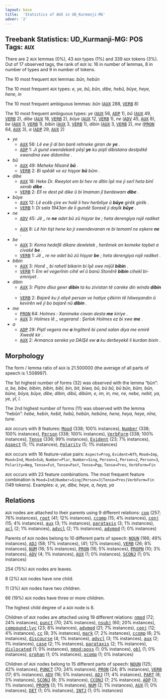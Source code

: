 ```yaml
---
layout: base
title:  'Statistics of AUX in UD_Kurmanji-MG'
udver: '2'
---
```


## Treebank Statistics: UD_Kurmanji-MG: POS Tags: `AUX`

There are 2 `AUX` lemmas (0%), 43 `AUX` types (1%) and 339 `AUX` tokens (3%).
Out of 17 observed tags, the rank of `AUX` is: 16 in number of lemmas, 8 in number of types and 9 in number of tokens.

The 10 most frequent `AUX` lemmas: <em>bûn, hebûn</em>

The 10 most frequent `AUX` types:  <em>e, ye, bû, bûn, dibe, hebû, bûye, heye, hene, in</em>

The 10 most frequent ambiguous lemmas: <em>bûn</em> (<tt><a href="kmr_mg-pos-AUX.html">AUX</a></tt> 288, <tt><a href="kmr_mg-pos-VERB.html">VERB</a></tt> 8)

The 10 most frequent ambiguous types:  <em>ye</em> (<tt><a href="kmr_mg-pos-AUX.html">AUX</a></tt> 56, <tt><a href="kmr_mg-pos-ADP.html">ADP</a></tt> 1), <em>bû</em> (<tt><a href="kmr_mg-pos-AUX.html">AUX</a></tt> 49, <tt><a href="kmr_mg-pos-VERB.html">VERB</a></tt> 2), <em>dibe</em> (<tt><a href="kmr_mg-pos-AUX.html">AUX</a></tt> 18, <tt><a href="kmr_mg-pos-VERB.html">VERB</a></tt> 2), <em>bûye</em> (<tt><a href="kmr_mg-pos-AUX.html">AUX</a></tt> 12, <tt><a href="kmr_mg-pos-VERB.html">VERB</a></tt> 1), <em>ne</em> (<tt><a href="kmr_mg-pos-ADV.html">ADV</a></tt> 45, <tt><a href="kmr_mg-pos-AUX.html">AUX</a></tt> 8), <em>be</em> (<tt><a href="kmr_mg-pos-AUX.html">AUX</a></tt> 3, <tt><a href="kmr_mg-pos-VERB.html">VERB</a></tt> 1), <em>bibin</em> (<tt><a href="kmr_mg-pos-AUX.html">AUX</a></tt> 3, <tt><a href="kmr_mg-pos-VERB.html">VERB</a></tt> 1), <em>dibin</em> (<tt><a href="kmr_mg-pos-AUX.html">AUX</a></tt> 3, <tt><a href="kmr_mg-pos-VERB.html">VERB</a></tt> 2), <em>me</em> (<tt><a href="kmr_mg-pos-PRON.html">PRON</a></tt> 64, <tt><a href="kmr_mg-pos-AUX.html">AUX</a></tt> 3), <em>a</em> (<tt><a href="kmr_mg-pos-ADP.html">ADP</a></tt> 29, <tt><a href="kmr_mg-pos-AUX.html">AUX</a></tt> 2)


* <em>ye</em>
  * <tt><a href="kmr_mg-pos-AUX.html">AUX</a></tt> 56: <em>Lê ew jî di bin barê rehneke giran de <b>ye</b> .</em>
  * <tt><a href="kmr_mg-pos-ADP.html">ADP</a></tt> 1: <em>Ji gund xwendekarê pêşî <b>ye</b> ku piştî dibistana destpêkê xwendina xwe didomîne .</em>
* <em>bû</em>
  * <tt><a href="kmr_mg-pos-AUX.html">AUX</a></tt> 49: <em>Meheke Nîsanê <b>bû</b> .</em>
  * <tt><a href="kmr_mg-pos-VERB.html">VERB</a></tt> 2: <em>Bi spêdê ve ez hişyar <b>bû</b> bûm .</em>
* <em>dibe</em>
  * <tt><a href="kmr_mg-pos-AUX.html">AUX</a></tt> 18: <em>Heke Dr. Rweylot em bi hev re dîtin îşê me ji serî heta binî xerab <b>dibe</b> .</em>
  * <tt><a href="kmr_mg-pos-VERB.html">VERB</a></tt> 2: <em>Elî re dest pê dike û bi îmaman jî berdewam <b>dibe</b> .</em>
* <em>bûye</em>
  * <tt><a href="kmr_mg-pos-AUX.html">AUX</a></tt> 12: <em>Lê ecêb çire ev holê li hev herbiliye û <b>bûye</b> girêk girêk .</em>
  * <tt><a href="kmr_mg-pos-VERB.html">VERB</a></tt> 1: <em>Di sala 1943an de li gundê Soraxê ji dayîk <b>bûye</b> .</em>
* <em>ne</em>
  * <tt><a href="kmr_mg-pos-ADV.html">ADV</a></tt> 45: <em>Jê _ re <b>ne</b> adet bû zû hişyar be ; heta derengiya rojê radiket .</em>
  * <tt><a href="kmr_mg-pos-AUX.html">AUX</a></tt> 8: <em>Lê hin tişt hene ko ji xwendevanan re bi temamî ne eşkere <b>ne</b> .</em>
* <em>be</em>
  * <tt><a href="kmr_mg-pos-AUX.html">AUX</a></tt> 3: <em>Koma hedefê dikare dewletek , herêmek an komeke taybet a civakê <b>be</b> .</em>
  * <tt><a href="kmr_mg-pos-VERB.html">VERB</a></tt> 1: <em>Jê _ re ne adet bû zû hişyar <b>be</b> ; heta derengiya rojê radiket .</em>
* <em>bibin</em>
  * <tt><a href="kmr_mg-pos-AUX.html">AUX</a></tt> 3: <em>Honê _ bi rahetî bikarin bi îşê xwe mijûl <b>bibin</b> .</em>
  * <tt><a href="kmr_mg-pos-VERB.html">VERB</a></tt> 1: <em>Em wî vegerînin cihê wî û banû Stonêrê <b>bibin</b> cihekî bi-emniyet .</em>
* <em>dibin</em>
  * <tt><a href="kmr_mg-pos-AUX.html">AUX</a></tt> 3: <em>Piştre dîsa gewr <b>dibin</b> ta ku zivistan tê careke din winda <b>dibin</b> .</em>
  * <tt><a href="kmr_mg-pos-VERB.html">VERB</a></tt> 2: <em>Bajarê ku ji aliyê persan ve hatiye çêkirin tê hilweşandin û kevirên wê ji bo bajarê nû <b>dibin</b> .</em>
* <em>me</em>
  * <tt><a href="kmr_mg-pos-PRON.html">PRON</a></tt> 64: <em>Holmes : Xanimeke ciwan desta <b>me</b> kiriye .</em>
  * <tt><a href="kmr_mg-pos-AUX.html">AUX</a></tt> 3: <em>Holmes lê _ vegerand : Şerlok Holmes ez bi xwe <b>me</b> .</em>
* <em>a</em>
  * <tt><a href="kmr_mg-pos-ADP.html">ADP</a></tt> 29: <em>Piştî vegera me <b>a</b> Ingilterê bi çend salan diya me emirê Xwedê kir .</em>
  * <tt><a href="kmr_mg-pos-AUX.html">AUX</a></tt> 2: <em>Armanca sereka ya DAIŞê ew <b>a</b> ku derbeyekê li kurdan bixin .</em>

## Morphology

The form / lemma ratio of `AUX` is 21.500000 (the average of all parts of speech is 1.508997).

The 1st highest number of forms (32) was observed with the lemma “bûn”: <em>a, be, bibe, bibim, bibin, bibî, bin, bit, biwa, bû, bû bû, bû bûn, bûm, bûn, bûne, bûya, bûye, dibe, dibin, dibû, dibûm, e, im, in, me, ne, nebe, nebit, ya, ye, yî, î</em>.

The 2nd highest number of forms (11) was observed with the lemma “hebûn”: <em>hebe, hebin, hebit, hebû, hebûn, hebûne, hene, heya, heye, nîne, tune</em>.

`AUX` occurs with 8 features: <tt><a href="kmr_mg-feat-Mood.html">Mood</a></tt> (338; 100% instances), <tt><a href="kmr_mg-feat-Number.html">Number</a></tt> (338; 100% instances), <tt><a href="kmr_mg-feat-Person.html">Person</a></tt> (338; 100% instances), <tt><a href="kmr_mg-feat-VerbForm.html">VerbForm</a></tt> (338; 100% instances), <tt><a href="kmr_mg-feat-Tense.html">Tense</a></tt> (336; 99% instances), <tt><a href="kmr_mg-feat-Evident.html">Evident</a></tt> (23; 7% instances), <tt><a href="kmr_mg-feat-Aspect.html">Aspect</a></tt> (5; 1% instances), <tt><a href="kmr_mg-feat-Polarity.html">Polarity</a></tt> (5; 1% instances)

`AUX` occurs with 16 feature-value pairs: `Aspect=Prog`, `Evident=Nfh`, `Mood=Imp`, `Mood=Ind`, `Mood=Sub`, `Number=Plur`, `Number=Sing`, `Person=1`, `Person=2`, `Person=3`, `Polarity=Neg`, `Tense=Fut`, `Tense=Past`, `Tense=Pqp`, `Tense=Pres`, `VerbForm=Fin`

`AUX` occurs with 23 feature combinations.
The most frequent feature combination is `Mood=Ind|Number=Sing|Person=3|Tense=Pres|VerbForm=Fin` (149 tokens).
Examples: <em>e, ye, dibe, heye, a, heya, ya</em>


## Relations

`AUX` nodes are attached to their parents using 9 different relations: <tt><a href="kmr_mg-dep-cop.html">cop</a></tt> (257; 76% instances), <tt><a href="kmr_mg-dep-root.html">root</a></tt> (41; 12% instances), <tt><a href="kmr_mg-dep-ccomp.html">ccomp</a></tt> (15; 4% instances), <tt><a href="kmr_mg-dep-conj.html">conj</a></tt> (15; 4% instances), <tt><a href="kmr_mg-dep-aux.html">aux</a></tt> (3; 1% instances), <tt><a href="kmr_mg-dep-parataxis.html">parataxis</a></tt> (3; 1% instances), <tt><a href="kmr_mg-dep-acl.html">acl</a></tt> (2; 1% instances), <tt><a href="kmr_mg-dep-advcl.html">advcl</a></tt> (2; 1% instances), <tt><a href="kmr_mg-dep-advmod.html">advmod</a></tt> (1; 0% instances)

Parents of `AUX` nodes belong to 10 different parts of speech: <tt><a href="kmr_mg-pos-NOUN.html">NOUN</a></tt> (166; 49% instances), <tt><a href="kmr_mg-pos-ADJ.html">ADJ</a></tt> (58; 17% instances),  (41; 12% instances), <tt><a href="kmr_mg-pos-VERB.html">VERB</a></tt> (26; 8% instances), <tt><a href="kmr_mg-pos-NUM.html">NUM</a></tt> (16; 5% instances), <tt><a href="kmr_mg-pos-PRON.html">PRON</a></tt> (16; 5% instances), <tt><a href="kmr_mg-pos-PROPN.html">PROPN</a></tt> (10; 3% instances), <tt><a href="kmr_mg-pos-ADV.html">ADV</a></tt> (4; 1% instances), <tt><a href="kmr_mg-pos-AUX.html">AUX</a></tt> (1; 0% instances), <tt><a href="kmr_mg-pos-SCONJ.html">SCONJ</a></tt> (1; 0% instances)

254 (75%) `AUX` nodes are leaves.

8 (2%) `AUX` nodes have one child.

11 (3%) `AUX` nodes have two children.

66 (19%) `AUX` nodes have three or more children.

The highest child degree of a `AUX` node is 8.

Children of `AUX` nodes are attached using 19 different relations: <tt><a href="kmr_mg-dep-nmod.html">nmod</a></tt> (72; 24% instances), <tt><a href="kmr_mg-dep-punct.html">punct</a></tt> (70; 24% instances), <tt><a href="kmr_mg-dep-nsubj.html">nsubj</a></tt> (60; 20% instances), <tt><a href="kmr_mg-dep-compound-lvc.html">compound:lvc</a></tt> (23; 8% instances), <tt><a href="kmr_mg-dep-advmod.html">advmod</a></tt> (21; 7% instances), <tt><a href="kmr_mg-dep-conj.html">conj</a></tt> (12; 4% instances), <tt><a href="kmr_mg-dep-cc.html">cc</a></tt> (8; 3% instances), <tt><a href="kmr_mg-dep-mark.html">mark</a></tt> (7; 2% instances), <tt><a href="kmr_mg-dep-ccomp.html">ccomp</a></tt> (6; 2% instances), <tt><a href="kmr_mg-dep-discourse.html">discourse</a></tt> (4; 1% instances), <tt><a href="kmr_mg-dep-advcl.html">advcl</a></tt> (3; 1% instances), <tt><a href="kmr_mg-dep-aux.html">aux</a></tt> (2; 1% instances), <tt><a href="kmr_mg-dep-case.html">case</a></tt> (2; 1% instances), <tt><a href="kmr_mg-dep-parataxis.html">parataxis</a></tt> (2; 1% instances), <tt><a href="kmr_mg-dep-dislocated.html">dislocated</a></tt> (1; 0% instances), <tt><a href="kmr_mg-dep-nmod-poss.html">nmod:poss</a></tt> (1; 0% instances), <tt><a href="kmr_mg-dep-obl.html">obl</a></tt> (1; 0% instances), <tt><a href="kmr_mg-dep-orphan.html">orphan</a></tt> (1; 0% instances), <tt><a href="kmr_mg-dep-xcomp.html">xcomp</a></tt> (1; 0% instances)

Children of `AUX` nodes belong to 15 different parts of speech: <tt><a href="kmr_mg-pos-NOUN.html">NOUN</a></tt> (125; 42% instances), <tt><a href="kmr_mg-pos-PUNCT.html">PUNCT</a></tt> (70; 24% instances), <tt><a href="kmr_mg-pos-PRON.html">PRON</a></tt> (24; 8% instances), <tt><a href="kmr_mg-pos-VERB.html">VERB</a></tt> (17; 6% instances), <tt><a href="kmr_mg-pos-ADV.html">ADV</a></tt> (16; 5% instances), <tt><a href="kmr_mg-pos-ADJ.html">ADJ</a></tt> (11; 4% instances), <tt><a href="kmr_mg-pos-PART.html">PART</a></tt> (8; 3% instances), <tt><a href="kmr_mg-pos-SCONJ.html">SCONJ</a></tt> (8; 3% instances), <tt><a href="kmr_mg-pos-CCONJ.html">CCONJ</a></tt> (7; 2% instances), <tt><a href="kmr_mg-pos-ADP.html">ADP</a></tt> (3; 1% instances), <tt><a href="kmr_mg-pos-PROPN.html">PROPN</a></tt> (3; 1% instances), <tt><a href="kmr_mg-pos-NUM.html">NUM</a></tt> (2; 1% instances), <tt><a href="kmr_mg-pos-AUX.html">AUX</a></tt> (1; 0% instances), <tt><a href="kmr_mg-pos-DET.html">DET</a></tt> (1; 0% instances), <tt><a href="kmr_mg-pos-INTJ.html">INTJ</a></tt> (1; 0% instances)

